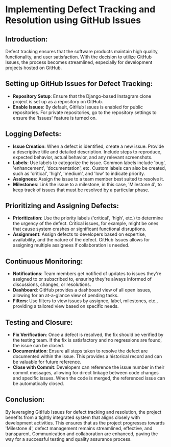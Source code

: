 
# Implementing Defect Tracking and Resolution using GitHub Issues

## Introduction:
Defect tracking ensures that the software products maintain high quality, functionality, and user satisfaction. With the decision to utilize GitHub Issues, the process becomes streamlined, especially for development projects hosted on GitHub.

## Setting up GitHub Issues for Defect Tracking:
- **Repository Setup**: Ensure that the Django-based Instagram clone project is set up as a repository on GitHub.
- **Enable Issues**: By default, GitHub Issues is enabled for public repositories. For private repositories, go to the repository settings to ensure the 'Issues' feature is turned on.

## Logging Defects:
- **Issue Creation**: When a defect is identified, create a new issue. Provide a descriptive title and detailed description. Include steps to reproduce, expected behavior, actual behavior, and any relevant screenshots.
- **Labels**: Use labels to categorize the issue. Common labels include 'bug', 'enhancement', 'documentation', etc. Custom labels can also be created, such as 'critical', 'high', 'medium', and 'low' to indicate priority.
- **Assignees**: Assign the issue to a team member best suited to resolve it.
- **Milestones**: Link the issue to a milestone, in this case, 'Milestone 4', to keep track of issues that must be resolved by a particular phase.

## Prioritizing and Assigning Defects:
- **Prioritization**: Use the priority labels ('critical', 'high', etc.) to determine the urgency of the defect. Critical issues, for example, might be ones that cause system crashes or significant functional disruptions.
- **Assignment**: Assign defects to developers based on expertise, availability, and the nature of the defect. GitHub Issues allows for assigning multiple assignees if collaboration is needed.

## Continuous Monitoring:
- **Notifications**: Team members get notified of updates to issues they're assigned to or subscribed to, ensuring they're always informed of discussions, changes, or resolutions.
- **Dashboard**: GitHub provides a dashboard view of all open issues, allowing for an at-a-glance view of pending tasks.
- **Filters**: Use filters to view issues by assignee, label, milestones, etc., providing a tailored view based on specific needs.

## Testing and Closure:
- **Fix Verification**: Once a defect is resolved, the fix should be verified by the testing team. If the fix is satisfactory and no regressions are found, the issue can be closed.
- **Documentation**: Ensure all steps taken to resolve the defect are documented within the issue. This provides a historical record and can be valuable for future reference.
- **Close with Commit**: Developers can reference the issue number in their commit messages, allowing for direct linkage between code changes and specific issues. When the code is merged, the referenced issue can be automatically closed.

## Conclusion:
By leveraging GitHub Issues for defect tracking and resolution, the project benefits from a tightly integrated system that aligns closely with development activities. This ensures that as the project progresses towards 'Milestone 4', defect management remains streamlined, effective, and transparent. Communication and collaboration are enhanced, paving the way for a successful testing and quality assurance process.
